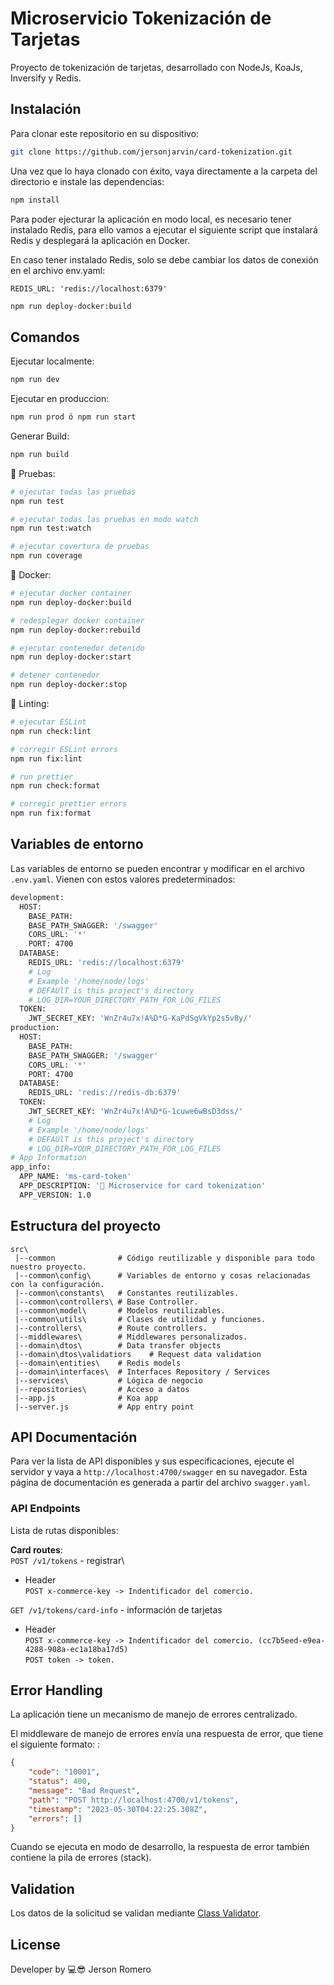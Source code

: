 # Microservicio Tokenización de Tarjetas

Proyecto de tokenización de tarjetas, desarrollado con NodeJs, KoaJs, Inversify y Redis.

## Instalación

Para clonar este repositorio en su dispositivo:

```bash
git clone https://github.com/jersonjarvin/card-tokenization.git
```
Una vez que lo haya clonado con éxito, vaya directamente a la carpeta del directorio e instale las dependencias:

```bash
npm install
```
Para poder ejecturar la aplicación en modo local, es necesario tener instalado Redis, para ello vamos a ejecutar el siguiente script que instalará Redis y desplegará la aplicación en Docker.

En caso tener instalado Redis, solo se debe cambiar los datos de conexión en el archivo env.yaml:

`REDIS_URL: 'redis://localhost:6379'`

```bash
npm run deploy-docker:build
```
## Comandos

Ejecutar localmente:

```bash
npm run dev
```

Ejecutar en produccion:

```bash
npm run prod ó npm run start
```
Generar Build:

```bash
npm run build
```
📌 Pruebas:

```bash
# ejecutar todas las pruebas
npm run test

# ejecutar todas las pruebas en modo watch
npm run test:watch

# ejecutar covertura de pruebas
npm run coverage
```

📌  Docker:

```bash
# ejecutar docker container
npm run deploy-docker:build

# redesplegar docker container
npm run deploy-docker:rebuild

# ejecutar contenedor detenido
npm run deploy-docker:start

# detener contenedor 
npm run deploy-docker:stop
```

📌 Linting:

```bash
# ejecutar ESLint
npm run check:lint

# corregir ESLint errors
npm run fix:lint

# run prettier
npm run check:format

# corregir prettier errors
npm run fix:format
```

## Variables de entorno


Las variables de entorno se pueden encontrar y modificar en el archivo `.env.yaml`. Vienen con estos valores predeterminados:


```bash
development:
  HOST:
    BASE_PATH: 
    BASE_PATH_SWAGGER: '/swagger'
    CORS_URL: '*'
    PORT: 4700
  DATABASE:
    REDIS_URL: 'redis://localhost:6379'
    # Log
    # Example '/home/node/logs'
    # DEFAUlT is this project's directory
    # LOG_DIR=YOUR_DIRECTORY_PATH_FOR_LOG_FILES
  TOKEN:
    JWT_SECRET_KEY: 'WnZr4u7x!A%D*G-KaPdSgVkYp2s5v8y/'
production:
  HOST:
    BASE_PATH:
    BASE_PATH_SWAGGER: '/swagger'
    CORS_URL: '*'
    PORT: 4700
  DATABASE:
    REDIS_URL: 'redis://redis-db:6379'
  TOKEN:
    JWT_SECRET_KEY: 'WnZr4u7x!A%D*G-1cuwe6wBsD3dss/'
    # Log
    # Example '/home/node/logs'
    # DEFAUlT is this project's directory
    # LOG_DIR=YOUR_DIRECTORY_PATH_FOR_LOG_FILES
# App Information
app_info:
  APP_NAME: 'ms-card-token'
  APP_DESCRIPTION: '🚀 Microservice for card tokenization'
  APP_VERSION: 1.0

```

## Estructura del proyecto

```
src\
 |--common              # Código reutilizable y disponible para todo nuestro proyecto.
 |--common\config\      # Variables de entorno y cosas relacionadas con la configuración.
 |--common\constants\   # Constantes reutilizables.
 |--common\controllers\ # Base Controller.
 |--common\model\       # Modelos reutilizables.
 |--common\utils\       # Clases de utilidad y funciones.
 |--controllers\        # Route controllers.
 |--middlewares\        # Middlewares personalizados.
 |--domain\dtos\        # Data transfer objects
 |--domain\dtos\validatiors    # Request data validation 
 |--domain\entities\    # Redis models
 |--domain\interfaces\  # Interfaces Repository / Services
 |--services\           # Lógica de negocio 
 |--repositories\       # Acceso a datos
 |--app.js              # Koa app
 |--server.js           # App entry point
```

## API Documentación

Para ver la lista de API disponibles y sus especificaciones, ejecute el servidor y vaya a  `http://localhost:4700/swagger` en su navegador. Esta página de documentación es generada a partir del archivo `swagger.yaml`.

### API Endpoints

Lista de rutas disponibles:

**Card routes**:\
`POST /v1/tokens` - registrar\
 - Header \
    `POST x-commerce-key -> Indentificador del comercio.`
    
`GET /v1/tokens/card-info` - información de tarjetas
 - Header \
    `POST x-commerce-key -> Indentificador del comercio. (cc7b5eed-e9ea-4288-908a-ec1a18ba17d5)`\
    `POST token -> token.`


## Error Handling

La aplicación tiene un mecanismo de manejo de errores centralizado.

El middleware de manejo de errores envía una respuesta de error, que tiene el siguiente formato:
:

```json
{
    "code": "10001",
    "status": 400,
    "message": "Bad Request",
    "path": "POST http://localhost:4700/v1/tokens",
    "timestamp": "2023-05-30T04:22:25.308Z",
    "errors": []
}
```

Cuando se ejecuta en modo de desarrollo, la respuesta de error también contiene la pila de errores (stack).



## Validation

Los datos de la solicitud se validan mediante [Class Validator](https://www.npmjs.com/package/class-validator).

## License

Developer by 💻😎 Jerson Romero
